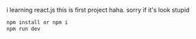 i learning react.js this is first project haha. sorry if it's look stupid

```cmd
npm install or npm i
npm run dev
```
